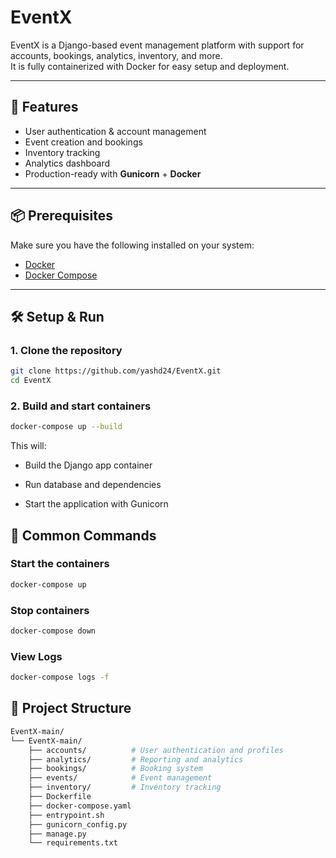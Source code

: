 # EventX

EventX is a Django-based event management platform with support for accounts, bookings, analytics, inventory, and more.  
It is fully containerized with Docker for easy setup and deployment.

---

## 🚀 Features
- User authentication & account management
- Event creation and bookings
- Inventory tracking
- Analytics dashboard
- Production-ready with **Gunicorn** + **Docker**

---

## 📦 Prerequisites
Make sure you have the following installed on your system:
- [Docker](https://docs.docker.com/get-docker/)
- [Docker Compose](https://docs.docker.com/compose/)

---

## 🛠️ Setup & Run

### 1. Clone the repository
```bash
git clone https://github.com/yashd24/EventX.git
cd EventX
```

### 2. Build and start containers
```bash
docker-compose up --build

```
This will:

- Build the Django app container

- Run database and dependencies

- Start the application with Gunicorn

## 🐳 Common Commands
### Start the containers
```bash
docker-compose up
```
### Stop containers
```bash
docker-compose down
```
### View Logs
```bash
docker-compose logs -f
```

## 📂 Project Structure
```bash
EventX-main/
└── EventX-main/
    ├── accounts/          # User authentication and profiles
    ├── analytics/         # Reporting and analytics
    ├── bookings/          # Booking system
    ├── events/            # Event management
    ├── inventory/         # Inventory tracking
    ├── Dockerfile
    ├── docker-compose.yaml
    ├── entrypoint.sh
    ├── gunicorn_config.py
    ├── manage.py
    └── requirements.txt
```

